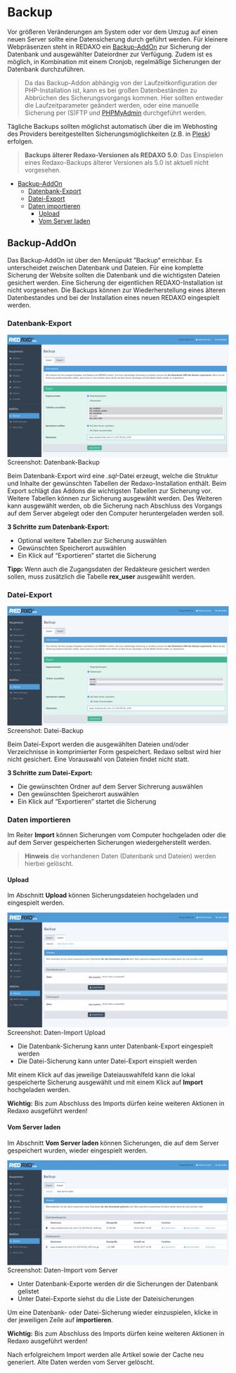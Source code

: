 # Backup
Vor größeren Veränderungen am System oder vor dem Umzug auf einen neuen Server sollte eine Datensicherung durch geführt werden. 
Für kleinere Webpräsenzen steht in REDAXO ein [Backup-AddOn](#addon) zur Sicherung der Datenbank und ausgewählter Dateiordner zur Verfügung. Zudem ist es möglich, in Kombination mit einem Cronjob, regelmäßige Sicherungen der Datenbank durchzuführen.

> Da das Backup-Addon abhängig von der Laufzeitkonfiguration der PHP-Installation ist, kann es bei großen Datenbeständen zu Abbrüchen des Sicherungsvorgangs kommen. Hier sollten entweder die Laufzeitparameter geändert werden, oder eine manuelle Sicherung per (S)FTP und [PHPMyAdmin](https://www.phpmyadmin.net) durchgeführt werden. 

Tägliche Backups sollten möglichst automatisch über die im Webhosting des Providers bereitgestellten Sicherungsmöglichkeiten (z.B. in [Plesk](https://www.plesk.com/)) erfolgen. 

> **Backups älterer Redaxo-Versionen als REDAXO 5.0**: Das Einspielen eines Redaxo-Backups älterer Versionen als 5.0 ist aktuell nicht vorgesehen. 

- [Backup-AddOn](#addon)
  - [Datenbank-Export](#dbexport)
  - [Datei-Export](#fileexport)
  - [Daten importieren](#import)
    - [Upload](#upload)
    - [Vom Server laden](#fromserver)

<a name="addon"></a>
## Backup-AddOn 

Das Backup-AddOn ist über den Menüpukt ”Backup“ erreichbar.
Es unterscheidet zwischen Datenbank und Dateien. Für eine komplette Sicherung der Website sollten die Datenbank und die wichtigsten Dateien gesichert werden. Eine Sicherung der eigentlichen REDAXO-Installation ist nicht vorgesehen. Die Backups können zur Wiederherstellung eines älteren Datenbestandes und bei der Installation eines neuen REDAXO eingespielt werden. 


<a name="dbexport"></a>
### Datenbank-Export

![Screenshot](/assets/v5.2.0-backup-01-overview.png)
Screenshot: Datenbank-Backup

Beim Datenbank-Export wird eine *.sql*-Datei erzeugt, welche die Struktur und Inhalte der gewünschten Tabellen der Redaxo-Installation enthält. Beim Export schlägt das Addons die wichtigsten Tabellen zur Sicherung vor. Weitere Tabellen können zur Sicherung ausgewählt werden. Des Weiteren kann ausgewählt werden, ob die Sicherung nach Abschluss des Vorgangs auf dem Server abgelegt oder den Computer heruntergeladen werden soll. 

**3 Schritte zum Datenbank-Export:** 
- Optional weitere Tabellen zur Sicherung auswählen
- Gewünschten Speicherort auswählen
- Ein Klick auf “Exportieren” startet die Sicherung

**Tipp:** Wenn auch die Zugangsdaten der Redakteure gesichert werden sollen, muss zusätzlich die Tabelle **rex_user** ausgewählt werden.

<a name="fileexport"></a>
### Datei-Export

![Screenshot](/assets/v5.2.0-backup-02-files.png)
Screenshot: Datei-Backup

Beim Datei-Export werden die ausgewählten Dateien und/oder Verzeichnisse in komprimierter Form gespeichert. Redaxo selbst wird hier nicht gesichert. Eine Vorauswahl von Dateien findet nicht statt. 

**3 Schritte zum Datei-Export:** 
- Die gewünschten Ordner auf dem Server Sichrerung auswählen
- Den gewünschten Speicherort auswählen
- Ein Klick auf “Exportieren” startet die Sicherung

<a name="import"></a>
### Daten importieren

Im Reiter **Import** können Sicherungen vom Computer hochgeladen oder die auf dem Server gespeicherten Sicherungen wiedergeherstellt werden. 

> **Hinweis** die vorhandenen Daten (Datenbank und Dateien) werden hierbei gelöscht. 

<a name="upload"></a>
#### Upload

Im Abschnitt **Upload** können Sicherungsdateien hochgeladen und eingespielt werden.  

![Screenshot](/assets/v5.2.0-backup-03-upload.png)
Screenshot: Daten-Import Upload

- Die Datenbank-Sicherung kann unter Datenbank-Export eingespielt werden
- Die Datei-Sicherung kann unter Datei-Export einspielt werden

Mit einem Klick auf das jeweilige Dateiauswahlfeld kann die lokal gespeicherte Sicherung ausgewählt und mit einem Klick auf **Import** hochgeladen werden. 

**Wichtig:** Bis zum Abschluss des Imports dürfen keine weiteren Aktionen in Redaxo ausgeführt werden!

<a name="fromserver"></a>
#### Vom Server laden

Im Abschnitt **Vom Server laden** können Sicherungen, die auf dem Server gespeichert wurden, wieder eingespielt werden. 

![Screenshot](/assets/v5.2.0-backup-04-fromserver.png)
Screenshot: Daten-Import vom Server

- Unter Datenbank-Exporte werden dir die Sicherungen der Datenbank gelistet
- Unter Datei-Exporte siehst du die Liste der Dateisicherungen

Um eine Datenbank- oder Datei-Sicherung wieder einzuspielen, klicke in der jeweiligen Zeile auf **importieren**. 

**Wichtig:** Bis zum Abschluss des Imports dürfen keine weiteren Aktionen in Redaxo ausgeführt werden!

Nach erfolgreichem Import werden alle Artikel sowie der Cache neu generiert. Alte Daten werden vom Server gelöscht. 
